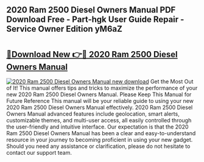 ## 2020 Ram 2500 Diesel Owners Manual PDF Download Free - Part-hgk User Guide Repair - Service Owner Edition yM6aZ

# <h2><a href="http://bc44101.oget.top/?id=2020+Ram+2500+Diesel+Owners+Manual">🔗Download New 👉🔴 2020 Ram 2500 Diesel Owners Manual</a></h2>

[![2020 Ram 2500 Diesel Owners Manual new download](https://i.imgur.com/5g1atiW.png)](http://bc44101.oget.top/?id=2020+Ram+2500+Diesel+Owners+Manual)
Get the Most Out of It! This manual offers tips and tricks to maximize the performance of your new 2020 Ram 2500 Diesel Owners Manual. Please Keep This Manual for Future Reference This manual will be your reliable guide to using your new 2020 Ram 2500 Diesel Owners Manual effectively. 2020 Ram 2500 Diesel Owners Manual advanced features include geolocation, smart alerts, customizable themes, and multi-user access, all easily controlled through the user-friendly and intuitive interface. Our expectation is that the 2020 Ram 2500 Diesel Owners Manual has been a clear and easy-to-understand resource in your journey to becoming proficient in using your new gadget. Should you need any assistance or clarification, please do not hesitate to contact our support team.
